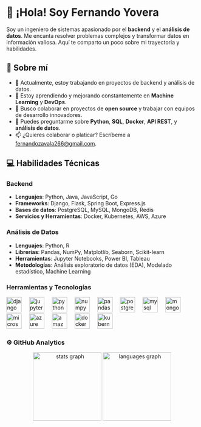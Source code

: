 # 👋 ¡Hola! Soy Fernando Yovera

Soy un ingeniero de sistemas apasionado por el **backend** y el **análisis de datos**. Me encanta resolver problemas complejos y transformar datos en información valiosa. Aquí te comparto un poco sobre mi trayectoria y habilidades.

## 🚀 Sobre mí

- 🔭 Actualmente, estoy trabajando en proyectos de backend y análisis de datos.
- 🌱 Estoy aprendiendo y mejorando constantemente en **Machine Learning** y **DevOps**.
- 🤔 Busco colaborar en proyectos de **open source** y trabajar con equipos de desarrollo innovadores.
- 💬 Puedes preguntarme sobre **Python**, **SQL**, **Docker**, **API REST**, y **análisis de datos**.
- 📫 ¿Quieres colaborar o platicar? Escríbeme a [fernandozavala266@gmail.com](mailto:fernandozavala266@gmail.com).

## 💻 Habilidades Técnicas

### Backend
- **Lenguajes**: Python, Java, JavaScript, Go
- **Frameworks**: Django, Flask, Spring Boot, Express.js
- **Bases de datos**: PostgreSQL, MySQL, MongoDB, Redis
- **Servicios y Herramientas**: Docker, Kubernetes, AWS, Azure

### Análisis de Datos
- **Lenguajes**: Python, R
- **Librerías**: Pandas, NumPy, Matplotlib, Seaborn, Scikit-learn
- **Herramientas**: Jupyter Notebooks, Power BI, Tableau
- **Metodologías**: Análisis exploratorio de datos (EDA), Modelado estadístico, Machine Learning

### Herramientas y Tecnologías
<div align="left">
  <img src="https://cdn.jsdelivr.net/gh/devicons/devicon/icons/django/django-plain.svg" height="40" alt="django logo"  />
  <img width="12" />
  <img src="https://cdn.jsdelivr.net/gh/devicons/devicon/icons/jupyter/jupyter-original-wordmark.svg" height="40" alt="jupyter logo"  />
  <img width="12" />
  <img src="https://cdn.jsdelivr.net/gh/devicons/devicon/icons/python/python-original.svg" height="40" alt="python logo"  />
  <img width="12" />
  <img src="https://cdn.jsdelivr.net/gh/devicons/devicon/icons/numpy/numpy-original.svg" height="40" alt="numpy logo"  />
  <img width="12" />
  <img src="https://cdn.jsdelivr.net/gh/devicons/devicon/icons/pandas/pandas-original.svg" height="40" alt="pandas logo"  />
  <img width="12" />
  <img src="https://cdn.jsdelivr.net/gh/devicons/devicon/icons/postgresql/postgresql-original.svg" height="40" alt="postgresql logo"  />
  <img width="12" />
  <img src="https://cdn.jsdelivr.net/gh/devicons/devicon/icons/mysql/mysql-original.svg" height="40" alt="mysql logo"  />
  <img width="12" />
  <img src="https://cdn.jsdelivr.net/gh/devicons/devicon/icons/mongodb/mongodb-original.svg" height="40" alt="mongodb logo"  />
  <img width="12" />
  <img src="https://cdn.jsdelivr.net/gh/devicons/devicon/icons/microsoftsqlserver/microsoftsqlserver-plain.svg" height="40" alt="microsoftsqlserver logo"  />
  <img width="12" />
  <img src="https://cdn.jsdelivr.net/gh/devicons/devicon/icons/azure/azure-original.svg" height="40" alt="azure logo"  />
  <img width="12" />
  <img src="https://cdn.jsdelivr.net/gh/devicons/devicon/icons/amazonwebservices/amazonwebservices-original-wordmark.svg" height="40" alt="amazonwebservices logo"  />
  <img width="12" />
  <img src="https://cdn.jsdelivr.net/gh/devicons/devicon/icons/docker/docker-plain.svg" height="40" alt="docker logo"  />
  <img width="12" />
  <img src="https://cdn.jsdelivr.net/gh/devicons/devicon/icons/kubernetes/kubernetes-plain.svg" height="40" alt="kubernetes logo"  />
</div>

### ⚙️  GitHub Analytics
<div align="center">
  <img src="https://github-readme-stats.vercel.app/api?username=FernandoYZ&hide_title=false&hide_rank=false&show_icons=true&include_all_commits=true&count_private=true&disable_animations=false&theme=github_dark&locale=en&hide_border=true&order=1" height="180" alt="stats graph"  />
  <img src="https://github-readme-stats.vercel.app/api/top-langs?username=FernandoYZ&locale=en&hide_title=false&layout=compact&card_width=320&langs_count=8&theme=github_dark&hide_border=true&order=2" height="180" alt="languages graph"  />
</div>

###

